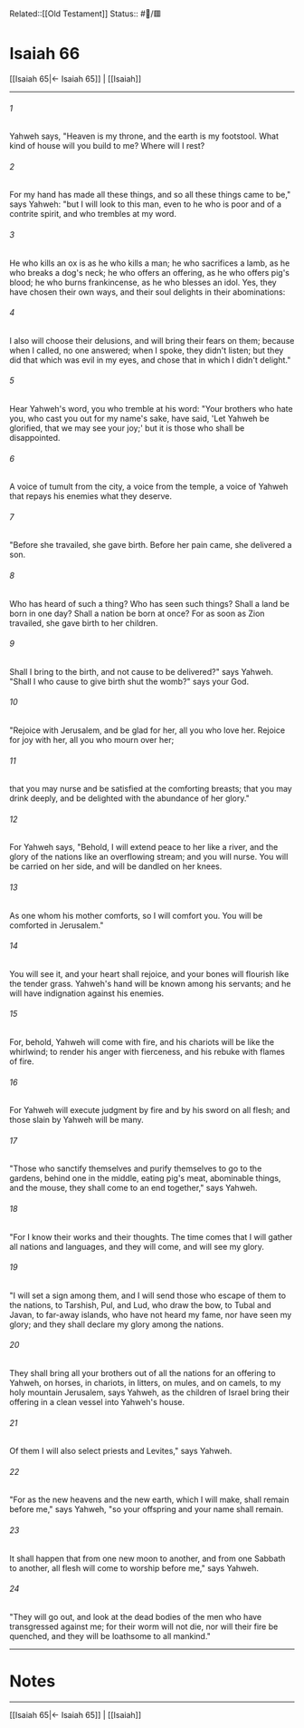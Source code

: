 Related::[[Old Testament]]
Status:: #📖/🟥
# Isaiah 66

[[Isaiah 65|← Isaiah 65]] | [[Isaiah]]
***



###### 1 
Yahweh says, "Heaven is my throne, and the earth is my footstool. What kind of house will you build to me? Where will I rest? 

###### 2 
For my hand has made all these things, and so all these things came to be," says Yahweh: "but I will look to this man, even to he who is poor and of a contrite spirit, and who trembles at my word. 

###### 3 
He who kills an ox is as he who kills a man; he who sacrifices a lamb, as he who breaks a dog's neck; he who offers an offering, as he who offers pig's blood; he who burns frankincense, as he who blesses an idol. Yes, they have chosen their own ways, and their soul delights in their abominations: 

###### 4 
I also will choose their delusions, and will bring their fears on them; because when I called, no one answered; when I spoke, they didn't listen; but they did that which was evil in my eyes, and chose that in which I didn't delight." 

###### 5 
Hear Yahweh's word, you who tremble at his word: "Your brothers who hate you, who cast you out for my name's sake, have said, 'Let Yahweh be glorified, that we may see your joy;' but it is those who shall be disappointed. 

###### 6 
A voice of tumult from the city, a voice from the temple, a voice of Yahweh that repays his enemies what they deserve. 

###### 7 
"Before she travailed, she gave birth. Before her pain came, she delivered a son. 

###### 8 
Who has heard of such a thing? Who has seen such things? Shall a land be born in one day? Shall a nation be born at once? For as soon as Zion travailed, she gave birth to her children. 

###### 9 
Shall I bring to the birth, and not cause to be delivered?" says Yahweh. "Shall I who cause to give birth shut the womb?" says your God. 

###### 10 
"Rejoice with Jerusalem, and be glad for her, all you who love her. Rejoice for joy with her, all you who mourn over her; 

###### 11 
that you may nurse and be satisfied at the comforting breasts; that you may drink deeply, and be delighted with the abundance of her glory." 

###### 12 
For Yahweh says, "Behold, I will extend peace to her like a river, and the glory of the nations like an overflowing stream; and you will nurse. You will be carried on her side, and will be dandled on her knees. 

###### 13 
As one whom his mother comforts, so I will comfort you. You will be comforted in Jerusalem." 

###### 14 
You will see it, and your heart shall rejoice, and your bones will flourish like the tender grass. Yahweh's hand will be known among his servants; and he will have indignation against his enemies. 

###### 15 
For, behold, Yahweh will come with fire, and his chariots will be like the whirlwind; to render his anger with fierceness, and his rebuke with flames of fire. 

###### 16 
For Yahweh will execute judgment by fire and by his sword on all flesh; and those slain by Yahweh will be many. 

###### 17 
"Those who sanctify themselves and purify themselves to go to the gardens, behind one in the middle, eating pig's meat, abominable things, and the mouse, they shall come to an end together," says Yahweh. 

###### 18 
"For I know their works and their thoughts. The time comes that I will gather all nations and languages, and they will come, and will see my glory. 

###### 19 
"I will set a sign among them, and I will send those who escape of them to the nations, to Tarshish, Pul, and Lud, who draw the bow, to Tubal and Javan, to far-away islands, who have not heard my fame, nor have seen my glory; and they shall declare my glory among the nations. 

###### 20 
They shall bring all your brothers out of all the nations for an offering to Yahweh, on horses, in chariots, in litters, on mules, and on camels, to my holy mountain Jerusalem, says Yahweh, as the children of Israel bring their offering in a clean vessel into Yahweh's house. 

###### 21 
Of them I will also select priests and Levites," says Yahweh. 

###### 22 
"For as the new heavens and the new earth, which I will make, shall remain before me," says Yahweh, "so your offspring and your name shall remain. 

###### 23 
It shall happen that from one new moon to another, and from one Sabbath to another, all flesh will come to worship before me," says Yahweh. 

###### 24 
"They will go out, and look at the dead bodies of the men who have transgressed against me; for their worm will not die, nor will their fire be quenched, and they will be loathsome to all mankind."

---
# Notes


***
[[Isaiah 65|← Isaiah 65]] | [[Isaiah]]
